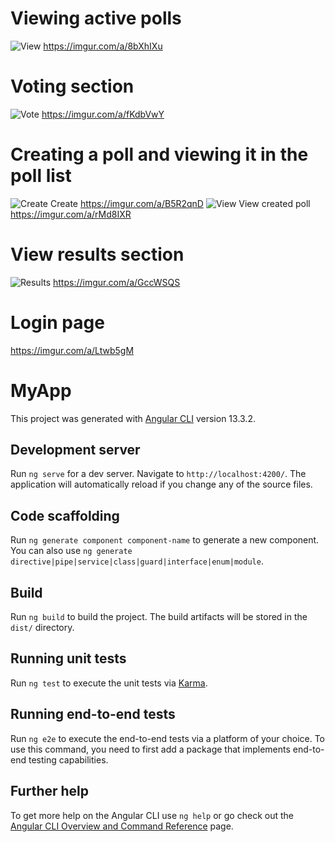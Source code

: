 # Viewing active polls
![View](https://imgur.com/a/8bXhIXu)
https://imgur.com/a/8bXhIXu

# Voting section
![Vote](https://imgur.com/a/fKdbVwY)
https://imgur.com/a/fKdbVwY

# Creating a poll and viewing it in the poll list
![Create](https://imgur.com/a/B5R2qnD)
Create https://imgur.com/a/B5R2qnD
![View](https://imgur.com/a/rMd8IXR)
View created poll https://imgur.com/a/rMd8IXR

# View results section
![Results](https://imgur.com/a/GccWSQS)
https://imgur.com/a/GccWSQS

# Login page
https://imgur.com/a/Ltwb5gM

# MyApp

This project was generated with [Angular CLI](https://github.com/angular/angular-cli) version 13.3.2.

## Development server

Run `ng serve` for a dev server. Navigate to `http://localhost:4200/`. The application will automatically reload if you change any of the source files.

## Code scaffolding

Run `ng generate component component-name` to generate a new component. You can also use `ng generate directive|pipe|service|class|guard|interface|enum|module`.

## Build

Run `ng build` to build the project. The build artifacts will be stored in the `dist/` directory.

## Running unit tests

Run `ng test` to execute the unit tests via [Karma](https://karma-runner.github.io).

## Running end-to-end tests

Run `ng e2e` to execute the end-to-end tests via a platform of your choice. To use this command, you need to first add a package that implements end-to-end testing capabilities.

## Further help

To get more help on the Angular CLI use `ng help` or go check out the [Angular CLI Overview and Command Reference](https://angular.io/cli) page.
